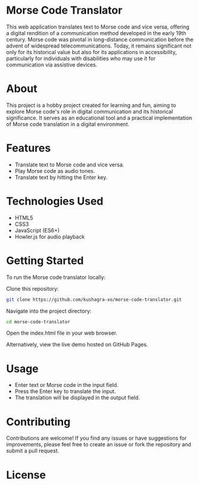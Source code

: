 # Morse Code Translator

This web application translates text to Morse code and vice versa, offering a digital rendition of a communication method developed in the early 19th century. Morse code was pivotal in long-distance communication before the advent of widespread telecommunications. Today, it remains significant not only for its historical value but also for its applications in accessibility, particularly for individuals with disabilities who may use it for communication via assistive devices.

# About

This project is a hobby project created for learning and fun, aiming to explore Morse code's role in digital communication and its historical significance. It serves as an educational tool and a practical implementation of Morse code translation in a digital environment.

# Features

- Translate text to Morse code and vice versa.
- Play Morse code as audio tones.
- Translate text by hitting the Enter key.

# Technologies Used

- HTML5
- CSS3
- JavaScript (ES6+)
- Howler.js for audio playback

# Getting Started

To run the Morse code translator locally:

Clone this repository:

```bash
git clone https://github.com/kushagra-xo/morse-code-translator.git
```

Navigate into the project directory:
```bash
cd morse-code-translator
```

Open the index.html file in your web browser.

Alternatively, view the live demo hosted on GitHub Pages.
# Usage

- Enter text or Morse code in the input field.
- Press the Enter key to translate the input.
- The translation will be displayed in the output field.

# Contributing

Contributions are welcome! If you find any issues or have suggestions for improvements, please feel free to create an issue or fork the repository and submit a pull request.

# License
